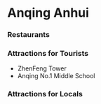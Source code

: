 # Anqing Anhui

### Restaurants

### Attractions for Tourists

- ZhenFeng Tower
- Anqing No.1 Middle School

### Attractions for Locals
